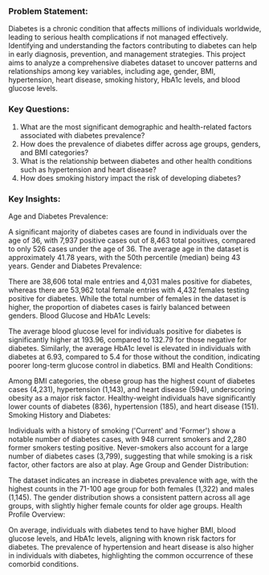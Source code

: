 ### **Problem Statement:**
Diabetes is a chronic condition that affects millions of individuals worldwide, leading to serious health complications if not managed effectively. Identifying and understanding the factors contributing to diabetes can help in early diagnosis, prevention, and management strategies. This project aims to analyze a comprehensive diabetes dataset to uncover patterns and relationships among key variables, including age, gender, BMI, hypertension, heart disease, smoking history, HbA1c levels, and blood glucose levels.

### **Key Questions:**
1. What are the most significant demographic and health-related factors associated with diabetes prevalence?
2. How does the prevalence of diabetes differ across age groups, genders, and BMI categories?
3. What is the relationship between diabetes and other health conditions such as hypertension and heart disease?
4. How does smoking history impact the risk of developing diabetes?

### **Key Insights:**
Age and Diabetes Prevalence:

A significant majority of diabetes cases are found in individuals over the age of 36, with 7,937 positive cases out of 8,463 total positives, compared to only 526 cases under the age of 36.
The average age in the dataset is approximately 41.78 years, with the 50th percentile (median) being 43 years.
Gender and Diabetes Prevalence:

There are 38,606 total male entries and 4,031 males positive for diabetes, whereas there are 53,962 total female entries with 4,432 females testing positive for diabetes.
While the total number of females in the dataset is higher, the proportion of diabetes cases is fairly balanced between genders.
Blood Glucose and HbA1c Levels:

The average blood glucose level for individuals positive for diabetes is significantly higher at 193.96, compared to 132.79 for those negative for diabetes.
Similarly, the average HbA1c level is elevated in individuals with diabetes at 6.93, compared to 5.4 for those without the condition, indicating poorer long-term glucose control in diabetics.
BMI and Health Conditions:

Among BMI categories, the obese group has the highest count of diabetes cases (4,231), hypertension (1,143), and heart disease (594), underscoring obesity as a major risk factor.
Healthy-weight individuals have significantly lower counts of diabetes (836), hypertension (185), and heart disease (151).
Smoking History and Diabetes:

Individuals with a history of smoking ('Current' and 'Former') show a notable number of diabetes cases, with 948 current smokers and 2,280 former smokers testing positive.
Never-smokers also account for a large number of diabetes cases (3,799), suggesting that while smoking is a risk factor, other factors are also at play.
Age Group and Gender Distribution:

The dataset indicates an increase in diabetes prevalence with age, with the highest counts in the 71-100 age group for both females (1,322) and males (1,145).
The gender distribution shows a consistent pattern across all age groups, with slightly higher female counts for older age groups.
Health Profile Overview:

On average, individuals with diabetes tend to have higher BMI, blood glucose levels, and HbA1c levels, aligning with known risk factors for diabetes.
The prevalence of hypertension and heart disease is also higher in individuals with diabetes, highlighting the common occurrence of these comorbid conditions.
